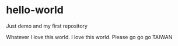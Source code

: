 # hello-world
Just demo and my first repository 

Whatever
I love this world.
I love this world.
Please go go go
TAIWAN
